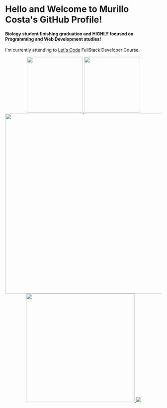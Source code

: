 # Hello and Welcome to Murillo Costa's GitHub Profile!

#### Biology student finishing graduation and HIGHLY focused on Programming and Web Development studies!


I'm currently attending to [Let's Code](https://letscode.com.br) FullStack Developer Course.

<div align="center" vertical-align="top" padding="0">
  <a href="https://github.com/murillcosta">
  <img height="180em" src="https://github-readme-stats.vercel.app/api?username=murillocosta&show_icons=true&theme=gruvbox&include_all_commits=true&count_private=true"/>
  <img height="180em" src="https://github-readme-stats.vercel.app/api/top-langs/?username=murillocosta&layout=compact&langs_count=7&theme=gruvbox"/>
  <img width="580em" src="http://github-readme-streak-stats.herokuapp.com?user=murillocosta&theme=gruvbox&date_format=M%20j%5B%2C%20Y%5D&fire=DD2727"/>
  <img width="350em" src="https://github-profile-trophy.vercel.app/?username=murillocosta&row=2&column=3&theme=gruvbox"/>  
  <img src="https://activity-graph.herokuapp.com/graph?username=murillocosta&theme=gruvbox">
</div>
  
  
   
  
 
